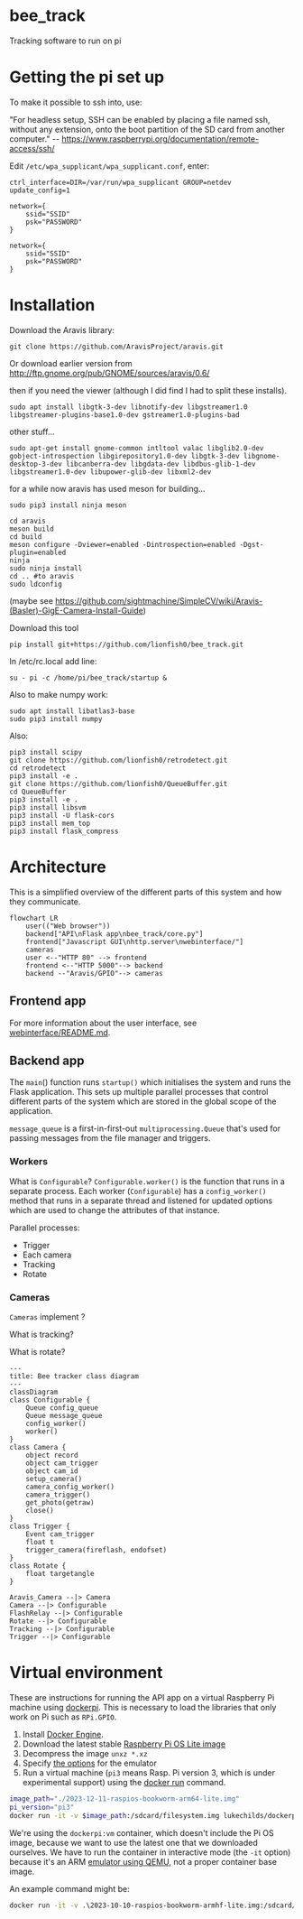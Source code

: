 # bee_track
Tracking software to run on pi

# Getting the pi set up

To make it possible to ssh into, use:

"For headless setup, SSH can be enabled by placing a file named ssh, without any extension, onto the boot partition of the SD card from another computer." -- https://www.raspberrypi.org/documentation/remote-access/ssh/


Edit `/etc/wpa_supplicant/wpa_supplicant.conf`, enter:

    ctrl_interface=DIR=/var/run/wpa_supplicant GROUP=netdev
    update_config=1
    
    network={
        ssid="SSID"
        psk="PASSWORD"
    }
    
    network={
        ssid="SSID"
        psk="PASSWORD"
    }

# Installation

Download the Aravis library:

    git clone https://github.com/AravisProject/aravis.git

Or download earlier version from
http://ftp.gnome.org/pub/GNOME/sources/aravis/0.6/

then if you need the viewer (although I did find I had to split these installs).

    sudo apt install libgtk-3-dev libnotify-dev libgstreamer1.0 libgstreamer-plugins-base1.0-dev gstreamer1.0-plugins-bad

other stuff...

    sudo apt-get install gnome-common intltool valac libglib2.0-dev gobject-introspection libgirepository1.0-dev libgtk-3-dev libgnome-desktop-3-dev libcanberra-dev libgdata-dev libdbus-glib-1-dev libgstreamer1.0-dev libupower-glib-dev libxml2-dev

for a while now aravis has used meson for building...

    sudo pip3 install ninja meson
    
    cd aravis
    meson build
    cd build
    meson configure -Dviewer=enabled -Dintrospection=enabled -Dgst-plugin=enabled
    ninja
    sudo ninja install
    cd .. #to aravis
    sudo ldconfig

(maybe see https://github.com/sightmachine/SimpleCV/wiki/Aravis-(Basler)-GigE-Camera-Install-Guide)

Download this tool

    pip install git+https://github.com/lionfish0/bee_track.git

In /etc/rc.local add line:

    su - pi -c /home/pi/bee_track/startup &

Also to make numpy work:

    sudo apt install libatlas3-base
    sudo pip3 install numpy

Also:

    pip3 install scipy
    git clone https://github.com/lionfish0/retrodetect.git
    cd retrodetect
    pip3 install -e .
    git clone https://github.com/lionfish0/QueueBuffer.git
    cd QueueBuffer
    pip3 install -e .
    pip3 install libsvm
    pip3 install -U flask-cors
    pip3 install mem_top
    pip3 install flask_compress

# Architecture

This is a simplified overview of the different parts of this system and how they communicate.

```mermaid
flowchart LR
    user(("Web browser"))
    backend["API\nFlask app\nbee_track/core.py"]
    frontend["Javascript GUI\nhttp.server\nwebinterface/"]
    cameras
    user <--"HTTP 80" --> frontend
    frontend <--"HTTP 5000"--> backend
    backend --"Aravis/GPIO"--> cameras
```

## Frontend app

For more information about the user interface, see [webinterface/README.md](./webinterface/README.md).

## Backend app

The `main`() function runs `startup()` which initialises the system and runs the Flask application. This sets up multiple parallel processes that control different parts of the system which are stored in the global scope of the application.

`message_queue` is a first-in-first-out `multiprocessing.Queue` that's used for passing messages from the file manager and triggers.

### Workers

What is `Configurable`? `Configurable.worker()` is the function that runs in a separate process. Each worker (`Configurable`) has a `config_worker()` method that runs in a separate thread and listened for updated options which are used to change the attributes of that instance.

Parallel processes:

* Trigger
* Each camera
* Tracking
* Rotate

### Cameras

`Cameras` implement ?

What is tracking?

What is rotate?

```mermaid
---
title: Bee tracker class diagram
---
classDiagram
class Configurable {
    Queue config_queue
    Queue message_queue
    config_worker()
    worker()
}
class Camera {
    object record
    object cam_trigger
    object cam_id
    setup_camera()
    camera_config_worker()
    camera_trigger()
    get_photo(getraw)
    close()
}
class Trigger {
    Event cam_trigger
    float t
    trigger_camera(fireflash, endofset)
}
class Rotate {
	float targetangle
}

Aravis_Camera --|> Camera
Camera --|> Configurable
FlashRelay --|> Configurable
Rotate --|> Configurable
Tracking --|> Configurable
Trigger --|> Configurable
```



# Virtual environment

These are instructions for running the API app on a virtual Raspberry Pi machine using [dockerpi](https://github.com/lukechilds/dockerpi). This is necessary to load the libraries that only work on Pi such as `RPi.GPIO`.

1. Install [Docker Engine](https://docs.docker.com/engine/).
2. Download the latest stable [Raspberry Pi OS Lite image](https://www.raspberrypi.com/software/operating-systems/)
3. Decompress the image `unxz *.xz`
4. Specify [the options](https://github.com/lukechilds/dockerpi?tab=readme-ov-file#which-machines-are-supported) for the emulator
5. Run a virtual machine (`pi3` means Rasp. Pi version 3, which is under experimental support) using the [docker run](https://docs.docker.com/reference/cli/docker/container/run/) command.

```bash
image_path="./2023-12-11-raspios-bookworm-arm64-lite.img"
pi_version="pi3"
docker run -it -v $image_path:/sdcard/filesystem.img lukechilds/dockerpi:vm $pi_version
```

We're using the `dockerpi:vm` container, which doesn't include the Pi OS image, because we want to use the latest one that we downloaded ourselves. We have to run the container in interactive mode (the `-it` option) because it's an ARM [emulator using QEMU](https://www.qemu.org/docs/master/system/target-arm.html), not a proper container base image.

An example command might be:

```bash
docker run -it -v .\2023-10-10-raspios-bookworm-armhf-lite.img:/sdcard/filesystem.img lukechilds/dockerpi:vm pi3
```

